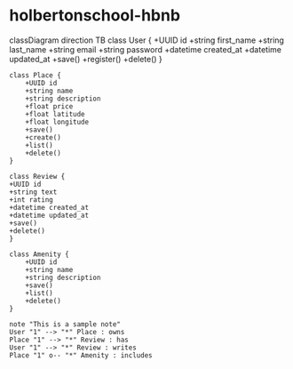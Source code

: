 # holbertonschool-hbnb
classDiagram
direction TB
    class User {
        +UUID id
	    +string first_name
        +string last_name
	    +string email
	    +string password
	    +datetime created_at
	    +datetime updated_at
	    +save()
        +register()
	    +delete()
    }

    class Place {
        +UUID id
	    +string name
	    +string description
	    +float price
        +float latitude
        +float longitude
	    +save()
        +create()
        +list()
	    +delete()
    }

    class Review {
    +UUID id
    +string text
    +int rating
    +datetime created_at
    +datetime updated_at
    +save()
    +delete()
    }

    class Amenity {
	    +UUID id
	    +string name
	    +string description
	    +save()
        +list()
	    +delete()
    }

	note "This is a sample note"
    User "1" --> "*" Place : owns
    Place "1" --> "*" Review : has
    User "1" --> "*" Review : writes
    Place "1" o-- "*" Amenity : includes

